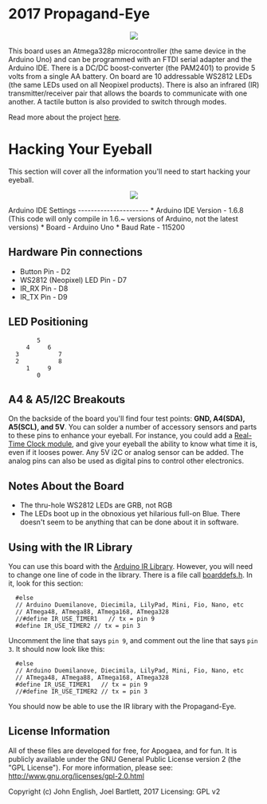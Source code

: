 2017 Propagand-Eye
=======================================
<p align="center">
<img src = "http://openponics.com/imgs/apoboard2017.jpg">
</p>

This board uses an Atmega328p microcontroller (the same device in the Arduino Uno) and can be programmed with an FTDI serial adapter and the Arduino IDE. There is a DC/DC boost-converter (the PAM2401) to provide 5 volts from a single AA battery. On board are 10 addressable WS2812 LEDs (the same LEDs used on all Neopixel products). There is also an infrared (IR) transmitter/receiver pair that allows the boards to communicate with one another. A tactile button is also provided to switch through modes.

Read more about the project [here](https://www.sparkfun.com/news/2398). 

Hacking Your Eyeball
=======================================
This section will cover all the information you'll need to start hacking your eyeball.

<p align="center">
<img src = "https://cdn.sparkfun.com/assets/home_page_posts/2/3/9/8/Propagand-eye-01.jpg
">
</p>
Arduino IDE Settings
----------------------
* Arduino IDE Version - 1.6.8 (This code will only compile in 1.6.~ versions of Arduino, not the latest versions)
* Board - Arduino Uno
* Baud Rate - 115200

Hardware Pin connections
------------------
* Button Pin - D2
* WS2812 (Neopixel) LED Pin - D7
* IR_RX Pin - D8
* IR_TX Pin - D9

LED Positioning 
----------------
```
        5
     4     6
  3           7
  2           8
     1     9
        0
```

A4 & A5/I2C Breakouts
-------------------
On the backside of the board you'll find four test points: <b>GND, A4(SDA), A5(SCL), and 5V</b>. You can solder a number of accessory sensors and parts to these pins to enhance your eyeball. For instance, you could add a [Real-Time Clock module](https://www.sparkfun.com/products/12708), and give your eyeball the ability to know what time it is, even if it looses power. Any 5V i2C or analog sensor can be added. The analog pins can also be used as digital pins to control other electronics. 

Notes About the Board
---------------------
* The thru-hole WS2812 LEDs are GRB, not RGB
* The LEDs boot up in the obnoxious yet hilarious full-on Blue. There doesn't seem to be anything that can be done about it in software. 

Using with the IR Library
-----------------------

You can use this board with the [Arduino IR Library](https://github.com/z3t0/Arduino-IRremote/blob/master/boarddefs.h). However, you will need to change one line of code in the library. There is a file call [boarddefs.h](https://github.com/z3t0/Arduino-IRremote/blob/master/boarddefs.h). In it, look for this section:

```
  #else
  // Arduino Duemilanove, Diecimila, LilyPad, Mini, Fio, Nano, etc
  // ATmega48, ATmega88, ATmega168, ATmega328
  //#define IR_USE_TIMER1   // tx = pin 9
  #define IR_USE_TIMER2 // tx = pin 3
```

Uncomment the line that says `pin 9`, and comment out the line that says `pin 3`. It should now look like this:

```
  #else
  // Arduino Duemilanove, Diecimila, LilyPad, Mini, Fio, Nano, etc
  // ATmega48, ATmega88, ATmega168, ATmega328
  #define IR_USE_TIMER1   // tx = pin 9
  //#define IR_USE_TIMER2 // tx = pin 3
  ```
  
You should now be able to use the IR library with the Propagand-Eye. 

License Information
-------------------

All of these files are developed for free, for Apogaea, and for fun. It is publicly available under the GNU General Public License version 2 (the "GPL License"). For more information, please see: http://www.gnu.org/licenses/gpl-2.0.html

Copyright (c) John English, Joel Bartlett, 2017 Licensing: GPL v2
